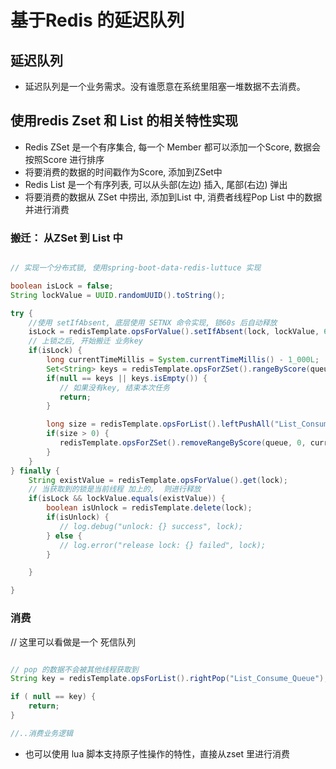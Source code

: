 # 基于Redis 的延迟队列

## 延迟队列
 - 延迟队列是一个业务需求。没有谁愿意在系统里阻塞一堆数据不去消费。


## 使用redis Zset 和 List 的相关特性实现

- Redis ZSet 是一个有序集合, 每一个 Member 都可以添加一个Score, 数据会按照Score 进行排序
- 将要消费的数据的时间戳作为Score, 添加到ZSet中
- Redis List 是一个有序列表, 可以从头部(左边) 插入, 尾部(右边) 弹出
- 将要消费的数据从 ZSet 中捞出, 添加到List 中, 消费者线程Pop List 中的数据并进行消费



### 搬迁： 从ZSet 到 List 中

```java

// 实现一个分布式锁, 使用spring-boot-data-redis-luttuce 实现

boolean isLock = false;
String lockValue = UUID.randomUUID().toString();

try {
    //使用 setIfAbsent, 底层使用 SETNX 命令实现, 锁60s 后自动释放
    isLock = redisTemplate.opsForValue().setIfAbsent(lock, lockValue, 60, TimeUnit.SECONDS);
    // 上锁之后, 开始搬迁 业务key
    if(isLock) {
        long currentTimeMillis = System.currentTimeMillis() - 1_000L;
        Set<String> keys = redisTemplate.opsForZSet().rangeByScore(queue, 0, currentTimeMillis);
        if(null == keys || keys.isEmpty()) {
           // 如果没有key, 结束本次任务
           return;
        }

        long size = redisTemplate.opsForList().leftPushAll("List_Consume_Queue", keys);
        if(size > 0) {
           redisTemplate.opsForZSet().removeRangeByScore(queue, 0, currentTimeMillis);
        }
    }
} finally {
    String existValue = redisTemplate.opsForValue().get(lock);
    // 当获取到的锁是当前线程 加上的,  则进行释放
    if(isLock && lockValue.equals(existValue)) {
        boolean isUnlock = redisTemplate.delete(lock);
        if(isUnlock) {
           // log.debug("unlock: {} success", lock);
        } else {
           // log.error("release lock: {} failed", lock);
        }

    }

}


```
### 消费

// 这里可以看做是一个 死信队列

```java

// pop 的数据不会被其他线程获取到
String key = redisTemplate.opsForList().rightPop("List_Consume_Queue");

if ( null == key) {
    return;
}

//..消费业务逻辑

```

- 也可以使用 lua 脚本支持原子性操作的特性，直接从zset 里进行消费

